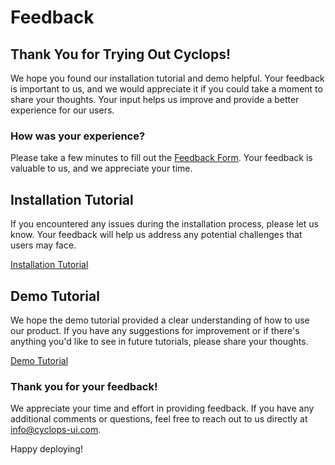 # Feedback

## Thank You for Trying Out Cyclops!

We hope you found our installation tutorial and demo helpful. Your feedback is important to us, and we would appreciate it if you could take a moment to share your thoughts. Your input helps us improve and provide a better experience for our users.

### How was your experience?

Please take a few minutes to fill out the [Feedback Form](https://forms.gle/jrwcBHRtpwmK91v47). Your feedback is valuable to us, and we appreciate your time.

## Installation Tutorial

If you encountered any issues during the installation process, please let us know. Your feedback will help us address any potential challenges that users may face.

[Installation Tutorial](../install)

## Demo Tutorial

We hope the demo tutorial provided a clear understanding of how to use our product. If you have any suggestions for improvement or if there's anything you'd like to see in future tutorials, please share your thoughts.

[Demo Tutorial](./new_module)

### Thank you for your feedback!

We appreciate your time and effort in providing feedback. If you have any additional comments or questions, feel free to reach out to us directly at [info@cyclops-ui.com](mailto:info@cyclops-ui.com).

Happy deploying!
